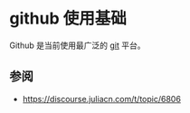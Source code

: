 # github 使用基础
Github 是当前使用最广泛的 [git](git.md) 平台。

## 参阅
- https://discourse.juliacn.com/t/topic/6806
